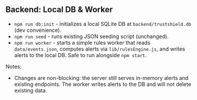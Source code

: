 ## Backend: Local DB & Worker

- `npm run db:init` - initializes a local SQLite DB at `backend/trustshield.db` (dev convenience).
- `npm run seed` - runs existing JSON seeding script (unchanged).
- `npm run worker` - starts a simple rules worker that reads `data/events.json`, computes alerts via `lib/rulesEngine.js`, and writes alerts to the local DB. Safe to run alongside `npm start`.

Notes:
- Changes are non-blocking: the server still serves in-memory alerts and existing endpoints. The worker writes alerts to the DB and will not delete existing data.
